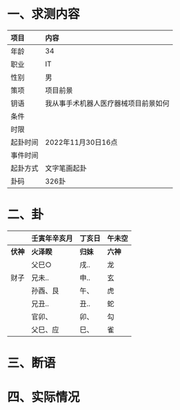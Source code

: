 # 一、求测内容
|项目|内容|
|:-|:-|
|年龄|34|
|职业|IT|
|性别|男|
|策项|项目前景|
|钥语|我从事手术机器人医疗器械项目前景如何|
|条件||
|时限||
|起卦时间|2022年11月30日16点|
|事件时间||
|起卦方式|文字笔画起卦|
|卦码|326卦|

# 二、卦
||壬寅年辛亥月|丁亥日|午未空|
|:-|:-|:-|:-|
|**伏神**|**火泽睽**|**归妹**|**六神**|
||父巳○|戌..|龙|
|财子|兄未..|申..|玄|
||孙酉、艮|午、|虎|
||兄丑..|丑..|蛇|
||官卯、|卯、|勾|
||父巳、应|巳、|雀|


# 三、断语

# 四、实际情况